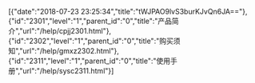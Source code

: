 [{"date":"2018-07-23 23:25:34","title":"tWJPAO9lvS3burKJvQn6JA=="},{"id":"2301","level":"1","parent_id":"0","title":"产品简介","url":"/help/cpjj2301.html"},{"id":"2302","level":"1","parent_id":"0","title":"购买须知","url":"/help/gmxz2302.html"},{"id":"2311","level":"1","parent_id":"0","title":"使用手册","url":"/help/sysc2311.html"}]
